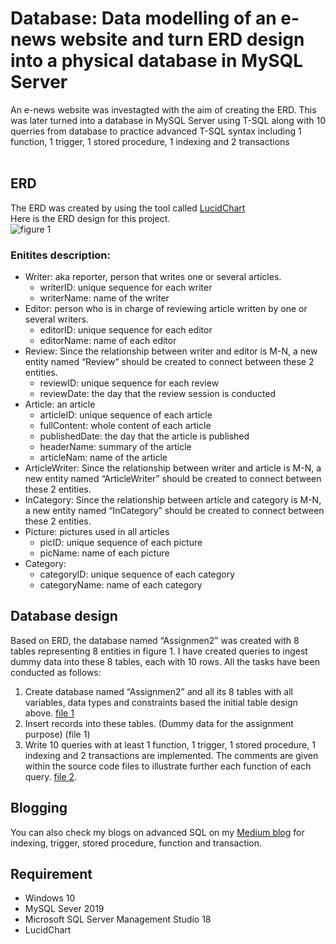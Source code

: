 # Database: Data modelling of an e-news website and turn ERD design into a physical database in MySQL Server

An e-news website was investagted with the aim of creating the ERD. This was later turned into a database in MySQL Server using T-SQL along with 10 querries from database to practice advanced T-SQL syntax including 1 function, 1 trigger, 1 stored procedure, 1 indexing and 2 transactions
<br>
<br>

## ERD
The ERD was created by using the tool called [LucidChart](https://www.google.com/aclk?sa=l&ai=DChcSEwilsdOL6Ib4AhVOFXsKHbFCDXkYABAAGgJsZQ&ae=2&sig=AOD64_3ffR6msjyq6BlPuqzE0c3pSjPm2Q&q&adurl&ved=2ahUKEwjbr8iL6Ib4AhWhCRAIHW1rB20Q0Qx6BAgDEAE)
<br>Here is the ERD design for this project. 
<br>
![figure 1](https://user-images.githubusercontent.com/57014399/170951231-cb601c27-8be1-4910-b7ed-44de4ee7fa87.png)
<br>
### Enitites description:

-	Writer: aka reporter, person that writes one or several articles.
    - writerID: unique sequence for each writer
    - writerName: name of the writer
-	Editor: person who is in charge of reviewing article written by one or several writers.
    - editorID: unique sequence for each editor
    - editorName: name of each editor
-	Review: Since the relationship between writer and editor is M-N, a new entity named “Review” should be created to connect between these 2 entities. 
    - reviewID: unique sequence for each review
    - reviewDate: the day that the review session is conducted
-	Article: an article
    - articleID: unique sequence of each article
    - fullContent: whole content of each article
    - publishedDate: the day that the article is published
    - headerName: summary of the article
    - articleNam: name of the article
-	ArticleWriter: Since the relationship between writer and article is M-N, a new entity named “ArticleWriter” should be created to connect between these 2 entities. 
-	InCategory: Since the relationship between article and category is M-N, a new entity named “InCategory” should be created to connect between these 2 entities.
-	Picture: pictures used in all articles
    - picID: unique sequence of each picture
    - picName: name of each picture
-	Category:
    - categoryID: unique sequence of each category
    - categoryName: name of each category


## Database design
Based on ERD, the database named “Assignmen2” was created with 8 tables representing 8 entities in figure 1. I have created queries 
to ingest dummy data into these 8 tables, each with 10 rows. All the tasks have been conducted as follows:
1. Create database named “Assignmen2” and all its 8 tables with all variables, data types and 
constraints based the initial table design above. [file 1](https://github.com/emmanguyen102/Data-Engineer-portfolio/blob/main/Database/define_table.sql)
2. Insert records into these tables. (Dummy data for the assignment purpose) (file 1)
3. Write 10 queries with at least 1 function, 1 trigger, 1 stored procedure, 
1 indexing and 2 transactions are implemented. The comments are given within the source code 
files to illustrate further each function of each query. [file 2](https://github.com/emmanguyen102/Data-Engineer-portfolio/blob/main/Database/10queries_including_advancedTSQL.sql).

## Blogging
You can also check my blogs on advanced SQL on my [Medium blog](https://hangmortimer.medium.com/) for indexing, trigger, stored procedure, function and transaction.

## Requirement
* Windows 10
* MySQL Sever 2019
* Microsoft SQL Server Management Studio 18
* LucidChart
